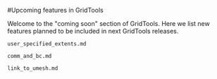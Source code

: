 #Upcoming features in GridTools

Welcome to the "coming soon" section of GridTools. Here we list new features planned to be included in next GridTools releases.

```include
user_specified_extents.md
```

```include
comm_and_bc.md
```

```include
link_to_umesh.md
```

